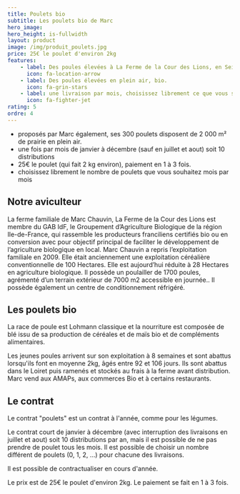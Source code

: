 ```yaml
---
title: Poulets bio
subtitle: Les poulets bio de Marc
hero_image: 
hero_height: is-fullwidth
layout: product
image: /img/produit_poulets.jpg
price: 25€ le poulet d'environ 2kg
features:
    - label: Des poules élevées à La Ferme de la Cour des Lions, en Seine-et-Marne (77)
      icon: fa-location-arrow
    - label: Des poules élevées en plein air, bio.
      icon: fa-grin-stars
    - label: une livraison par mois, choisissez librement ce que vous souhaitez à chaque livraison.
      icon: fa-fighter-jet
rating: 5
ordre: 4
---
```


- proposés par Marc également, ses 300 poulets disposent de 2 000 m² de prairie en plein air.
- une fois par mois de janvier à décembre (sauf en juillet et aout) soit 10 distributions
- 25€ le poulet (qui fait 2 kg environ), paiement en 1 à 3 fois.
- choisissez librement le nombre de poulets que vous souhaitez mois par mois

## Notre aviculteur

La ferme familiale de Marc Chauvin, La Ferme de la Cour des Lions est membre du GAB IdF, le Groupement d’Agriculture Biologique de la région Ile-de-France, qui rassemble les producteurs franciliens certifiés bio ou en conversion avec pour objectif principal de faciliter le développement de l’agriculture biologique en local. Marc Chauvin a repris l’exploitation familiale en 2009. Elle était anciennement une exploitation céréalière conventionnelle de 100 Hectares. Elle est aujourd’hui réduite à 28 Hectares en agriculture biologique. Il possède un poulailler de 1700 poules, agrémenté d’un terrain extérieur de 7000 m2 accessible en journée.. Il possède également un centre de conditionnement réfrigéré. 

## Les poulets bio

La race de poule est Lohmann classique et la nourriture est composée de blé issu de sa production de céréales et de maïs bio et de compléments alimentaires. 

Les jeunes poules arrivent sur son exploitation à 8 semaines et sont abattus lorsqu'ils font en moyenne 2kg, âgés entre 92 et 106 jours. Ils sont abattus dans le Loiret puis ramenés et stockés au frais à la ferme avant distribution. Marc vend aux AMAPs, aux commerces Bio et à certains restaurants.

## Le contrat

Le contrat "poulets" est un contrat à l'année, comme pour les légumes.

Le contrat court de janvier à décembre (avec interruption des livraisons en juillet et aout) soit 10 distributions par an, mais il est possible de ne pas prendre de poulet tous les mois. Il est possible de choisir un nombre différent de poulets (0, 1, 2, ...) pour chacune des livraisons.

Il est possible de contractualiser en cours d'année.

Le prix est de 25€ le poulet d'environ 2kg. Le paiement se fait en 1 à 3 fois.

